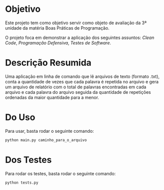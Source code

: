 # Objetivo

Este projeto tem como objetivo servir como objeto de avaliação da 3ª unidade da matéria Boas Práticas de Programação.

O projeto foca em demonstrar a aplicação dos seguintes assuntos: *Clean Code*, *Programação Defensiva*, *Testes de Software*.

# Descrição Resumida

Uma aplicação em linha de comando que lê arquivos de texto (formato .txt), conta a quantidade de vezes que cada palavra é repetida no arquivo e gera um arquivo de relatório com o total de palavras encontradas em cada arquivo e cada palavra do arquivo seguida da quantidade de repetições ordenadas da maior quantidade para a menor.

# Do Uso

Para usar, basta rodar o seguinte comando:

```bash
python main.py caminho_para_o_arquivo
```

# Dos Testes

Para rodar os testes, basta rodar o seguinte comando:

```bash
python tests.py
```